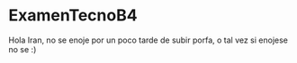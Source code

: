 # ExamenTecnoB4
Hola Iran, no se enoje por un poco tarde de subir porfa, o tal vez si enojese no se :)
